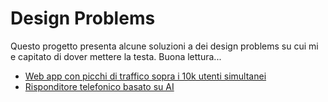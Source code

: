 # Design Problems

Questo progetto presenta alcune soluzioni a dei design problems su cui mi e capitato di dover mettere la testa. Buona lettura...

- [Web app con picchi di traffico sopra i 10k utenti simultanei](problems/DP001.md)
- [Risponditore telefonico basato su AI](problems/DP002.md)

